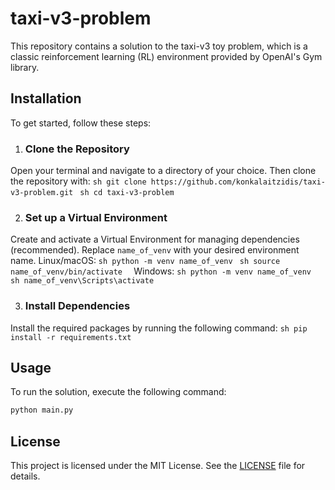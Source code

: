# taxi-v3-problem
This repository contains a solution to the taxi-v3 toy problem, which is a classic reinforcement learning (RL) environment provided by OpenAI's Gym library.

<!-- Approach: -->

## Installation

To get started, follow these steps:

1. ### Clone the Repository

Open your terminal and navigate to a directory of your choice. Then clone the repository with:
    ```sh
    git clone https://github.com/konkalaitzidis/taxi-v3-problem.git
    ```
    ```sh
    cd taxi-v3-problem
    ```

2. ### Set up a Virtual Environment

Create and activate a Virtual Environment for managing dependencies (recommended). Replace `name_of_venv` with your desired environment name.
    Linux/macOS:
    ```sh
    python -m venv name_of_venv
    ```
    ```sh
    source name_of_venv/bin/activate 
    ```
    Windows: 
    ```sh
    python -m venv name_of_venv
    ```
    ```sh
    name_of_venv\Scripts\activate
    ```

3. ### Install Dependencies

Install the required packages by running the following command:
    ```sh
    pip install -r requirements.txt
    ```

## Usage

To run the solution, execute the following command:
```sh
python main.py
```

## License

This project is licensed under the MIT License. See the [LICENSE](LICENSE) file for details.
